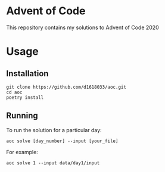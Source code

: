 Advent of Code 
==============

This repository contains my solutions to Advent of Code 2020

# Usage

## Installation

```
git clone https://github.com/d1618033/aoc.git
cd aoc
poetry install
```

## Running

To run the solution for a particular day:

```
aoc solve [day_number] --input [your_file]
```

For example:
```
aoc solve 1 --input data/day1/input
```
